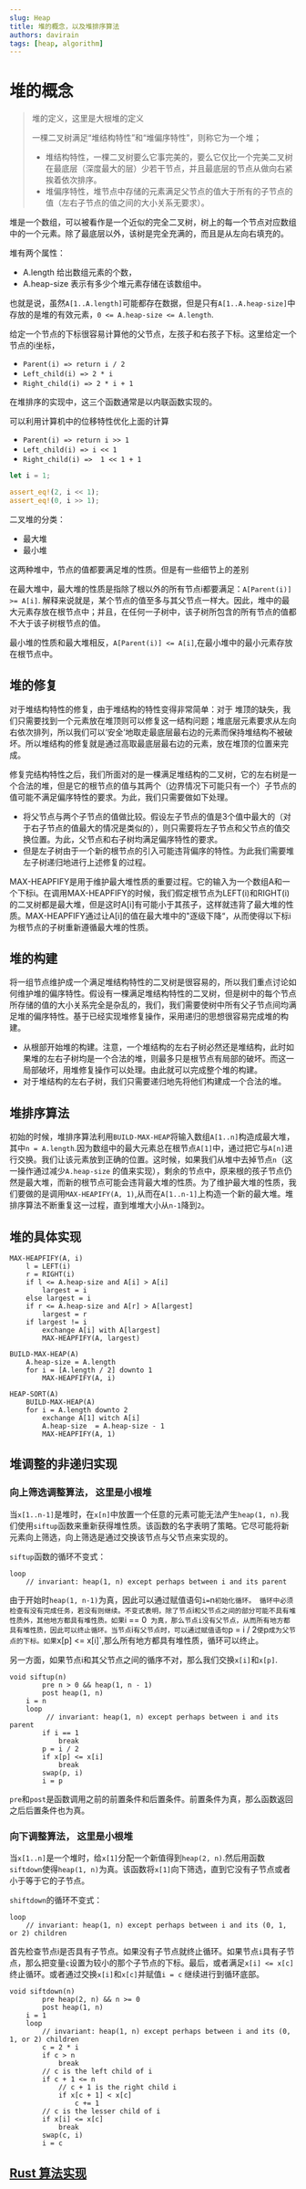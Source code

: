 ```yaml
---
slug: Heap
title: 堆的概念，以及堆排序算法
authors: davirain
tags: [heap, algorithm]
---
```


# 堆的概念

> 堆的定义，这里是大根堆的定义
>
> 一棵二叉树满足“堆结构特性”和“堆偏序特性”，则称它为一个堆；
> - 堆结构特性，一棵二叉树要么它事完美的，要么它仅比一个完美二叉树在最底层（深度最大的层）少若干节点，并且最底层的节点从做向右紧挨着依次排序。
> - 堆偏序特性，堆节点中存储的元素满足父节点的值大于所有的子节点的值（左右子节点的值之间的大小关系无要求）。

堆是一个数组，可以被看作是一个近似的完全二叉树，树上的每一个节点对应数组中的一个元素。除了最底层以外，该树是完全充满的，而且是从左向右填充的。

堆有两个属性：
- A.length 给出数组元素的个数，
- A.heap-size 表示有多少个堆元素存储在该数组中。

也就是说，虽然`A[1..A.length]`可能都存在数据，但是只有`A[1..A.heap-size]`中存放的是堆的有效元素，`0 <= A.heap-size <= A.length`.

给定一个节点的下标很容易计算他的父节点，左孩子和右孩子下标。这里给定一个节点的i坐标，

- `Parent(i) => return i / 2`
- `Left_child(i) => 2 * i`
- `Right_child(i) => 2 * i + 1`

在堆排序的实现中，这三个函数通常是以内联函数实现的。

可以利用计算机中的位移特性优化上面的计算
- `Parent(i) => return i >> 1`
- `Left_child(i) => i << 1`
- `Right_child(i) =>  1 << 1 + 1`


```rust 
let i = 1;

assert_eq!(2, i << 1);
assert_eq!(0, i >> 1);
```

二叉堆的分类：
- 最大堆
- 最小堆

这两种堆中，节点的值都要满足堆的性质。但是有一些细节上的差别

在最大堆中，最大堆的性质是指除了根以外的所有节点i都要满足：`A[Parent(i)] >= A[i]`.
解释来说就是，某个节点的值至多与其父节点一样大。因此，堆中的最大元素存放在根节点中；并且，在任何一子树中，该子树所包含的所有节点的值都不大于该子树根节点的值。

最小堆的性质和最大堆相反，`A[Parent(i)] <= A[i]`,在最小堆中的最小元素存放在根节点中。


## 堆的修复

对于堆结构特性的修复，由于堆结构的特性变得非常简单：对于
堆顶的缺失，我们只需要找到一个元素放在堆顶则可以修复这一结构问题；堆底层元素要求从左向右依次排列，所以我们可以‘安全’地取走最底层最右边的元素而保持堆结构不被破坏。所以堆结构的修复就是通过高取最底层最右边的元素，放在堆顶的位置来完成。

修复完结构特性之后，我们所面对的是一棵满足堆结构的二叉树，它的左右树是一个合法的堆，但是它的根节点的值与其两个（边界情况下可能只有一个）子节点的值可能不满足偏序特性的要求。为此，我们只需要做如下处理。

- 将父节点与两个子节点的值做比较。假设左子节点的值是3个值中最大的（对于右子节点的值最大的情况是类似的），则只需要将左子节点和父节点的值交换位置。为此，父节点和右子树均满足偏序特性的要求。
- 但是左子树由于一个新的根节点的引入可能违背偏序的特性。为此我们需要堆左子树递归地进行上述修复的过程。

MAX-HEAPFIFY是用于维护最大堆性质的重要过程。它的输入为一个数组A和一个下标i。在调用MAX-HEAPFIFY的时候，我们假定根节点为LEFT(i)和RIGHT(i)的二叉树都是最大堆，但是这时A[i]有可能小于其孩子，这样就违背了最大堆的性质。MAX-HEAPFIFY通过让A[i]的值在最大堆中的"逐级下降“，从而使得以下标i为根节点的子树重新遵循最大堆的性质。


## 堆的构建

将一组节点维护成一个满足堆结构特性的二叉树是很容易的，所以我们重点讨论如何维护堆的偏序特性。假设有一棵满足堆结构特性的二叉树，但是树中的每个节点所存储的值的大小关系完全是杂乱的，我们，我们需要使树中所有父子节点间均满足堆的偏序特性。基于已经实现堆修复操作，采用递归的思想很容易完成堆的构建。

- 从根部开始堆的构建。注意，一个堆结构的左右子树必然还是堆结构，此时如果堆的左右子树均是一个合法的堆，则最多只是根节点有局部的破坏。而这一局部破坏，用堆修复操作可以处理。由此就可以完成整个堆的构建。
- 对于堆结构的左右子树，我们只需要递归地先将他们构建成一个合法的堆。

## 堆排序算法

初始的时候，堆排序算法利用`BUILD-MAX-HEAP`将输入数组`A[1..n]`构造成最大堆，其中`n = A.length`.因为数组中的最大元素总在根节点`A[1]`中，通过把它与`A[n]`进行交换。我们让该元素放到正确的位置。这时候，如果我们从堆中去掉节点`n`（这一操作通过减少`A.heap-size` 的值来实现），剩余的节点中，原来根的孩子节点仍然是最大堆，而新的根节点可能会违背最大堆的性质。为了维护最大堆的性质，我们要做的是调用`MAX-HEAPIFY(A, 1)`,从而在`A[1..n-1]`上构造一个新的最大堆。堆排序算法不断重复这一过程，直到堆堆大小从`n-1`降到`2`。

## 堆的具体实现

```
MAX-HEAPFIFY(A, i)
    l = LEFT(i)
    r = RIGHT(i)
    if l <= A.heap-size and A[i] > A[i]
        largest = i
    else largest = i 
    if r <= A.heap-size and A[r] > A[largest]
        largest = r
    if largest != i 
        exchange A[i] with A[largest]
        MAX-HEAPFIFY(A, largest)
```

```
BUILD-MAX-HEAP(A)
    A.heap-size = A.length
    for i = [A.length / 2] downto 1 
        MAX-HEAPFIFY(A, i)
```

```
HEAP-SORT(A)
    BUILD-MAX-HEAP(A)
    for i = A.length downto 2 
        exchange A[1] witch A[i]
        A.heap-size  = A.heap-size - 1
        MAX-HEAPFIFY(A, 1)
```

## 堆调整的非递归实现


### 向上筛选调整算法， 这里是小根堆

当`x[1..n-1]`是堆时，在`x[n]`中放置一个任意的元素可能无法产生`heap(1, n)`.我们使用`siftup`函数来重新获得堆性质。该函数的名字表明了策略。它尽可能将新元素向上筛选，向上筛选是通过交换该节点与父节点来实现的。

`siftup`函数的循环不变式：

```
loop 
    // invariant: heap(1, n) except perhaps between i and its parent
```
由于开始时`heap(1, n-1)`为真，因此可以通过赋值语句`i=`n`初始化循环。
循环中必须检查有没有完成任务，若没有则继续。不变式表明，除了节点`i`和父节点之间的部分可能不具有堆性质外，其他地方都具有堆性质。如果`i == 0` 为真，那么节点i没有父节点，从而所有地方都具有堆性质，因此可以终止循环。当节点`i`有父节点时，可以通过赋值语句`p = i / 2`使`p`成为父节点的下标。如果`x[p] <= x[i]`,那么所有地方都具有堆性质，循环可以终止。

另一方面，如果节点i和其父节点之间的循序不对，那么我们交换`x[i]`和`x[p]`. 
```
void siftup(n) 
        pre n > 0 && heap(1, n - 1)
        post heap(1, n)
    i = n
    loop 
         // invariant: heap(1, n) except perhaps between i and its parent
        if i == 1
            break
        p = i / 2 
        if x[p] <= x[i] 
            break
        swap(p, i)
        i = p
```

`pre`和`post`是函数调用之前的前置条件和后置条件。前置条件为真，那么函数返回之后后置条件也为真。

### 向下调整算法， 这里是小根堆

当`x[1..n]`是一个堆时，给`x[1]`分配一个新值得到`heap(2, n)`.然后用函数`siftdown`使得`heap(1, n)`为真。该函数将`x[1]`向下筛选，直到它没有子节点或者小于等于它的子节点。

`shiftdown`的循环不变式：
```
loop 
    // invariant: heap(1, n) except perhaps between i and its (0, 1, or 2) children
```

首先检查节点i是否具有子节点。如果没有子节点就终止循环。如果节点`i`具有子节点，那么把变量`c`设置为较小的那个子节点的下标。最后，或者满足`x[i] <= x[c]`终止循环。或者通过交换`x[i]`和`x[c]`并赋值`i = c` 继续进行到循环底部。
```
void siftdown(n)
        pre heap(2, n) && n >= 0
        post heap(1, n)
    i = 1
    loop
        // invariant: heap(1, n) except perhaps between i and its (0, 1, or 2) children
        c = 2 * i
        if c > n 
            break
        // c is the left child of i
        if c + 1 <= n
            // c + 1 is the right child i 
            if x[c + 1] < x[c]
                c += 1
        // c is the lesser child of i 
        if x[i] <= x[c]
            break
        swap(c, i)
        i = c
```

## [Rust 算法实现](https://github.com/DaviRain-Su/algorithms-rs/blob/main/src/heap_sort.rs)

